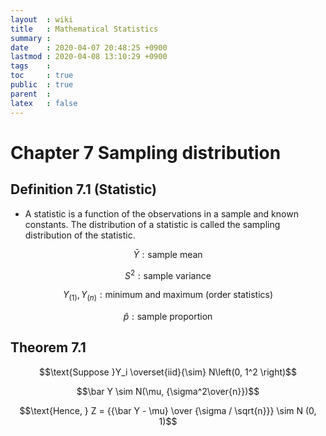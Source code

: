 ```yaml
---
layout  : wiki
title   : Mathematical Statistics
summary : 
date    : 2020-04-07 20:48:25 +0900
lastmod : 2020-04-08 13:10:29 +0900
tags    : 
toc     : true
public  : true
parent  : 
latex   : false
---
```


# Chapter 7 Sampling distribution

## Definition 7.1 (Statistic)

- A statistic is a function of the observations in a sample and known constants. The distribution of a statistic is called the sampling distribution of the statistic.

$$\bar Y: \text{sample mean}$$

$$S^2 : \text{sample variance}$$

$$Y_{(1)}, Y_{(n)} : \text{minimum and maximum (order statistics)}$$

$$\hat p : \text{sample proportion}$$

## Theorem 7.1

$$\text{Suppose }Y_i \overset{iid}{\sim} N\left(0, 1^2 \right)$$

$$\bar Y \sim N(\mu, {\sigma^2\over{n}})$$

$$\text{Hence, } Z = {{\bar Y - \mu} \over {\sigma / \sqrt{n}}} \sim N (0, 1)$$
